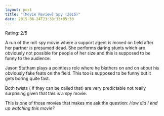 ```yaml
---
layout: post
title: "[Movie Review] Spy (2015)"
date: 2015-06-24T23:38:33+05:30
---
```


Rating: 2/5

A run of the mill spy movie where a support agent is moved on field after her partner is presumed dead.
She performs daring stunts which are obviously not possible for people of her size and this is supposed to be funny to the audience.

Jason Statham plays a pointless role where he blathers on and on about his obviously fake feats on the field.
This too is supposed to be funny but it gets boring quite fast.

Both twists ( if they can be called that) are very predictable not really surprising given that this is a spy movie.

This is one of those movies that makes me ask the question: *How did I end up watching this movie?*

